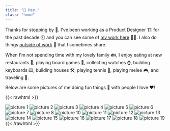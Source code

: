 ```yaml
---
title: "👋 Hey,"
class: "home"
---
```

Thanks for stopping by 🙏. I've been working as a Product Designer 🏗️ for the past decade 🕙 and you can see some of [my work here](/work/) 👨‍💻. I also do things [outside of work](/not-work/) 💃 that I sometimes share.

When I'm not spending time with my lovely family 👪, I enjoy eating at new restaurants 🍜, playing board games 🎲, collecting watches ⌚, building keyboards ⌨️, building houses 🛠️, playing tennis 🎾, playing melee 🎮, and traveling 🧭.

Below are some pictures of me doing fun things 🥳 with people I love ❤️!

{{< rawhtml >}}
<div id="images-wrapper" class="grid gap-1 md:grid-cols-3 mt-4 mx-auto">
    <img src="/images/1.jpg" alt="picture 1" class="w-full h-auto p-2">
    <img src="/images/2.jpg" alt="picture 2" class="w-full h-auto p-2">
    <img src="/images/4.jpg" alt="picture 3" class="w-full h-auto p-2">
    <img src="/images/5.jpg" alt="picture 4" class="w-full h-auto p-2">
    <img src="/images/6.jpg" alt="picture 5" class="w-full h-auto p-2">
    <img src="/images/7.jpg" alt="picture 6" class="w-full h-auto p-2">
    <img src="/images/8.jpg" alt="picture 7" class="w-full h-auto p-2">
    <img src="/images/9.jpg" alt="picture 8" class="w-full h-auto p-2">
    <img src="/images/10.jpg" alt="picture 10" class="w-full h-auto p-2">
    <img src="/images/11.jpg" alt="picture 11" class="w-full h-auto p-2">
    <img src="/images/12.jpg" alt="picture 12" class="w-full h-auto p-2">
    <img src="/images/13.jpg" alt="picture 13" class="w-full h-auto p-2">
    <img src="/images/14.jpg" alt="picture 14" class="w-full h-auto p-2">
    <img src="/images/15.jpg" alt="picture 15" class="w-full h-auto p-2">
    <img src="/images/16.jpg" alt="picture 16" class="w-full h-auto p-2">
    <img src="/images/17.jpg" alt="picture 17" class="w-full h-auto p-2">
    <img src="/images/18.jpg" alt="picture 18" class="w-full h-auto p-2">
    <img src="/images/19.jpg" alt="picture 19" class="w-full h-auto p-2">
</div>
{{< /rawhtml >}}